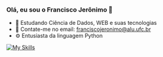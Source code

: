 ### Olá, eu sou o Francisco Jerônimo 👋

- 🌱 Estudando Ciência de Dados, WEB e suas tecnologias
- 📧 Contate-me no email: franciscojeronimo@alu.ufc.br
- ⚙️ Entusiasta da linguagem Python

[![My Skills](https://skillicons.dev/icons?i=flask,nodejs,fastapi,python,js,go,postman,markdown,tensorflow,github,git,css,html,postgres,mongo,mysql,vscode,&theme=dark)](https://skillicons.dev)
